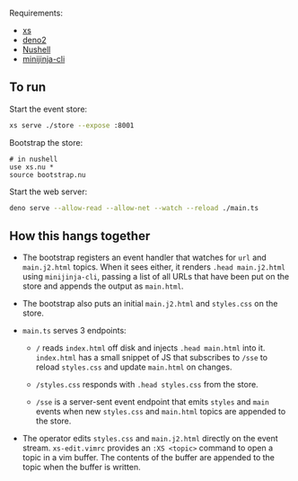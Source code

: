 Requirements:

- [xs](https://github.com/cablehead/xs)
- [deno2](https://deno.com)
- [Nushell](https://www.nushell.sh)
- [minijinja-cli](https://github.com/mitsuhiko/minijinja)

## To run

Start the event store:

```bash
xs serve ./store --expose :8001
```

Bootstrap the store:

```nushell
# in nushell
use xs.nu *
source bootstrap.nu
````

Start the web server:

```bash
deno serve --allow-read --allow-net --watch --reload ./main.ts
```

## How this hangs together

- The bootstrap registers an event handler that watches for `url` and
  `main.j2.html` topics. When it sees either, it renders `.head main.j2.html`
  using `minijinja-cli`, passing a list of all URLs that have been put on the
  store and appends the output as `main.html`.

- The bootstrap also puts an initial `main.j2.html` and `styles.css` on the
  store.

- `main.ts` serves 3 endpoints:
  - `/` reads `index.html` off disk and injects `.head main.html` into it.
    `index.html` has a small snippet of JS that subscribes to `/sse` to reload
    `styles.css` and update `main.html` on changes.

  - `/styles.css` responds with `.head styles.css` from the store.

  - `/sse` is a server-sent event endpoint that emits `styles` and `main` events
    when new `styles.css` and `main.html` topics are appended to the store.

- The operator edits `styles.css` and `main.j2.html` directly on the event
  stream. `xs-edit.vimrc` provides an `:XS <topic>` command to open a topic in a
  vim buffer. The contents of the buffer are appended to the topic when the
  buffer is written.
